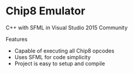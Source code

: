 # Chip8 Emulator
C++ with SFML in Visual Studio 2015 Community

Features
* Capable of executing all Chip8 opcodes
* Uses SFML for code simplicity
* Project is easy to setup and compile
